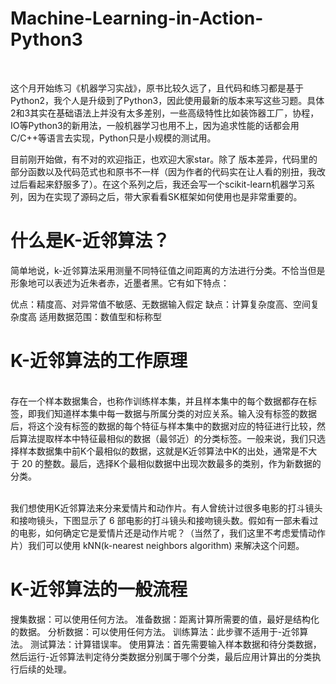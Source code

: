 # Machine-Learning-in-Action-Python3 
<br>

这个月开始练习《机器学习实战》，原书比较久远了，且代码和练习都是基于Python2，我个人是升级到了Python3，因此使用最新的版本来写这些习题。具体2和3其实在基础语法上并没有太多差别，一些高级特性比如装饰器工厂，协程，IO等Python3的新用法，一般机器学习也用不上，因为追求性能的话都会用C/C++等语言去实现，Python只是小规模的测试用。<br>

目前刚开始做，有不对的欢迎指正，也欢迎大家star。除了 版本差异，代码里的部分函数以及代码范式也和原书不一样（因为作者的代码实在让人看的别扭，我改过后看起来舒服多了）。在这个系列之后，我还会写一个scikit-learn机器学习系列，因为在实现了源码之后，带大家看看SK框架如何使用也是非常重要的。

# 什么是K-近邻算法？

简单地说，k-近邻算法采用测量不同特征值之间距离的方法进行分类。不恰当但是形象地可以表述为近朱者赤，近墨者黑。它有如下特点：
<br>

优点：精度高、对异常值不敏感、无数据输入假定
缺点：计算复杂度高、空间复杂度高
适用数据范围：数值型和标称型
<br>
# K-近邻算法的工作原理

<br>存在一个样本数据集合，也称作训练样本集，并且样本集中的每个数据都存在标签，即我们知道样本集中每一数据与所属分类的对应关系。输入没有标签的数据后，将这个没有标签的数据的每个特征与样本集中的数据对应的特征进行比较，然后算法提取样本中特征最相似的数据（最邻近）的分类标签。一般来说，我们只选择样本数据集中前K个最相似的数据，这就是K近邻算法中K的出处，通常是不大于 20 的整数。最后，选择K个最相似数据中出现次数最多的类别，作为新数据的分类。<br>

<br>我们想使用K近邻算法来分来爱情片和动作片。有人曾统计过很多电影的打斗镜头和接吻镜头，下图显示了 6 部电影的打斗镜头和接吻镜头数。假如有一部未看过的电影，如何确定它是爱情片还是动作片呢？（当然了，我们这里不考虑爱情动作片）我们可以使用 kNN(k-nearest neighbors algorithm) 来解决这个问题。
<br>

# K-近邻算法的一般流程

搜集数据：可以使用任何方法。
准备数据：距离计算所需要的值，最好是结构化的数据。
分析数据：可以使用任何方法。
训练算法：此步骤不适用于-近邻算法。
测试算法：计算错误率。
使用算法：首先需要输入样本数据和待分类数据，然后运行-近邻算法判定待分类数据分别属于哪个分类，最后应用计算出的分类执行后续的处理。
